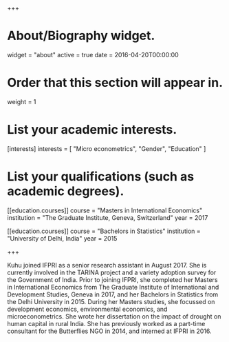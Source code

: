 +++
# About/Biography widget.
widget = "about"
active = true
date = 2016-04-20T00:00:00

# Order that this section will appear in.
weight = 1

# List your academic interests.
[interests]
  interests = [
    "Micro econometrics",
    "Gender",
    "Education"
  ]

# List your qualifications (such as academic degrees).

[[education.courses]]
  course = "Masters in International Economics"
  institution = "The Graduate Institute, Geneva, Switzerland"
  year = 2017

[[education.courses]]
  course = "Bachelors in Statistics"
  institution = "University of Delhi, India"
  year = 2015
 
+++

Kuhu joined IFPRI as a senior research assistant in August 2017. She is currently involved in the TARINA project and a variety adoption survey for the Government of India. Prior to joining IFPRI, she completed her Masters in International Economics from The Graduate Institute of International and Development Studies, Geneva in 2017, and her Bachelors in Statistics from the Delhi University in 2015. During her Masters studies, she focussed on development economics, environmental economics, and microeconometrics. She wrote her dissertation on the impact of drought on human capital in rural India. She has previously worked as a part-time consultant for the Butterflies NGO in 2014, and interned at IFPRI in 2016.
